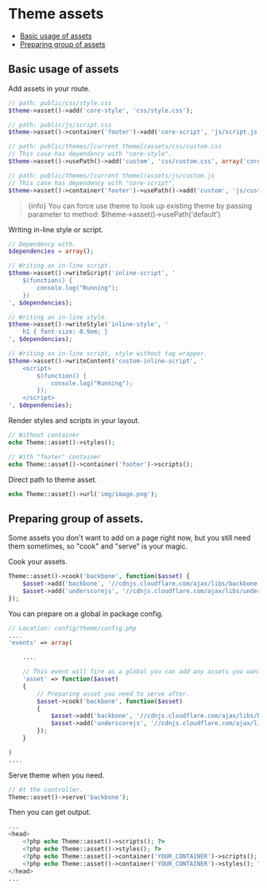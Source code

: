 # Theme assets

- [Basic usage of assets](#basic-usage-of-assets)
- [Preparing group of assets](#preparing-group-of-assets)

<a name="basic-usage-of-assets"></a>
## Basic usage of assets

Add assets in your route.

```php
// path: public/css/style.css
$theme->asset()->add('core-style', 'css/style.css');

// path: public/js/script.css
$theme->asset()->container('footer')->add('core-script', 'js/script.js');

// path: public/themes/[current theme]/assets/css/custom.css
// This case has dependency with "core-style".
$theme->asset()->usePath()->add('custom', 'css/custom.css', array('core-style'));

// path: public/themes/[current theme]/assets/js/custom.js
// This case has dependency with "core-script".
$theme->asset()->container('footer')->usePath()->add('custom', 'js/custom.js', array('core-script'));
```
    
> {info} You can force use theme to look up existing theme by passing parameter to method: $theme->asset()->usePath('default')

Writing in-line style or script.

```php
// Dependency with.
$dependencies = array();

// Writing an in-line script.
$theme->asset()->writeScript('inline-script', '
    $(function() {
        console.log("Running");
    })
', $dependencies);

// Writing an in-line style.
$theme->asset()->writeStyle('inline-style', '
    h1 { font-size: 0.9em; }
', $dependencies);

// Writing an in-line script, style without tag wrapper.
$theme->asset()->writeContent('custom-inline-script', '
    <script>
        $(function() {
            console.log("Running");
        });
    </script>
', $dependencies);
```

Render styles and scripts in your layout.

```php
// Without container
echo Theme::asset()->styles();

// With "footer" container
echo Theme::asset()->container('footer')->scripts();
```

Direct path to theme asset.

```php
echo Theme::asset()->url('img/image.png');
```

<a name="preparing-group-of-assets"></a>
## Preparing group of assets.

Some assets you don't want to add on a page right now, but you still need them sometimes, so "cook" and "serve" is your magic.

Cook your assets.

```php
Theme::asset()->cook('backbone', function($asset) {
    $asset->add('backbone', '//cdnjs.cloudflare.com/ajax/libs/backbone.js/1.0.0/backbone-min.js');
    $asset->add('underscorejs', '//cdnjs.cloudflare.com/ajax/libs/underscore.js/1.4.4/underscore-min.js');
});
```

You can prepare on a global in package config.

```php
// Location: config/theme/config.php
....
'events' => array(

    ....

    // This event will fire as a global you can add any assets you want here.
    'asset' => function($asset)
    {
        // Preparing asset you need to serve after.
        $asset->cook('backbone', function($asset)
        {
            $asset->add('backbone', '//cdnjs.cloudflare.com/ajax/libs/backbone.js/1.0.0/backbone-min.js');
            $asset->add('underscorejs', '//cdnjs.cloudflare.com/ajax/libs/underscore.js/1.4.4/underscore-min.js');
        });
    }

)
....
```

Serve theme when you need.

```php
// At the controller.
Theme::asset()->serve('backbone');
```


Then you can get output.
    
```php
...
<head>
    <?php echo Theme::asset()->scripts(); ?>
    <?php echo Theme::asset()->styles(); ?>
    <?php echo Theme::asset()->container('YOUR_CONTAINER')->scripts(); ?>
    <?php echo Theme::asset()->container('YOUR_CONTAINER')->styles(); ?>
</head>
...
```
